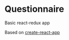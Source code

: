 # Questionnaire
Basic react-redux app

Based on [create-react-app](https://github.com/facebookincubator/create-react-app)
